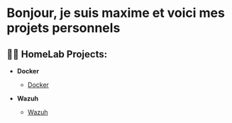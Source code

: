 <h1>Bonjour, je suis maxime et voici mes projets personnels <br/></h1>

<h2>👨‍💻 HomeLab Projects:</h2>

- <b>Docker</b>
  - [Docker](https://github.com/maxsaintadjutor/Docker)
 
- <b>Wazuh</b>
  - [Wazuh](https://github.com/maxsaintadjutor/Wazuh)
